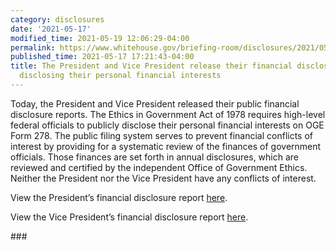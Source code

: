 ```yaml
---
category: disclosures
date: '2021-05-17'
modified_time: 2021-05-19 12:06:29-04:00
permalink: https://www.whitehouse.gov/briefing-room/disclosures/2021/05/17/the-president-and-vice-president-release-their-financial-disclosure-reports-disclosing-their-personal-financial-interests/
published_time: 2021-05-17 17:21:43-04:00
title: The President and Vice President release their financial disclosure reports
  disclosing their personal financial interests
---
```

 
Today, the President and Vice President released their public financial
disclosure reports. The Ethics in Government Act of 1978 requires
high-level federal officials to publicly disclose their personal
financial interests on OGE Form 278. The public filing system serves to
prevent financial conflicts of interest by providing for a systematic
review of the finances of government officials. Those finances are set
forth in annual disclosures, which are reviewed and certified by the
independent Office of Government Ethics. Neither the President nor the
Vice President have any conflicts of interest.

View the President’s financial disclosure report
[here](https://www.whitehouse.gov/wp-content/uploads/2021/05/Biden-Joseph-R.-2021-Annual-278.pdf).

View the Vice President’s financial disclosure report
[here](https://www.whitehouse.gov/wp-content/uploads/2021/05/Harris-Kamala-D.-2021-Annual-278.pdf).

\###
